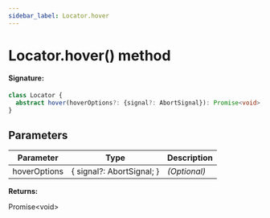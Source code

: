 ```yaml
---
sidebar_label: Locator.hover
---
```


# Locator.hover() method

#### Signature:

```typescript
class Locator {
  abstract hover(hoverOptions?: {signal?: AbortSignal}): Promise<void>;
}
```

## Parameters

| Parameter    | Type                      | Description  |
| ------------ | ------------------------- | ------------ |
| hoverOptions | { signal?: AbortSignal; } | _(Optional)_ |

**Returns:**

Promise&lt;void&gt;
